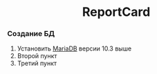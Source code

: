 <h1 align="center">ReportCard</h1>

<h3>Создание БД</h3>
<ol>
 <li>Установить <a href="https://mariadb.org/download/?t=mariadb&p=mariadb&r=11.0.0&os=windows&cpu=x86_64&pkg=zip&m=docker_ru">MariaDB</a> версии 10.3 выше</a></li>
 <li>Второй пункт</li>
 <li>Третий пункт</li>
</ol>
